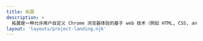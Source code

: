 ```yaml
---
title: 拓展
description: >
  拓展是一种允许用户自定义 Chrome 浏览器体验的基于 web 技术（例如 HTML, CSS, and JavaScript）的软件程序。
layout: 'layouts/project-landing.njk'
---
```


